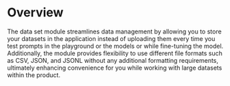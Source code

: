 # Overview

The data set module streamlines data management by allowing you to store your datasets in the application instead of uploading them every time you test prompts in the playground or the models or while fine-tuning the model. Additionally, the module provides flexibility to use different file formats such as CSV, JSON, and JSONL without any additional formatting requirements, ultimately enhancing convenience for you while working with large datasets within the product.